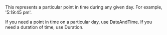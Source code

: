 This represents a particular point in time during any given day.  For example, '5:19:45 pm'.

If you need a point in time on a particular day, use DateAndTime.  If you need a duration of time, use Duration.
